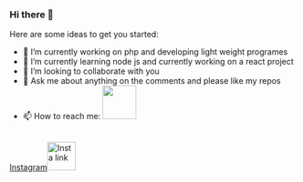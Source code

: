 ### Hi there 👋



Here are some ideas to get you started:

- 🔭 I’m currently working on php and developing light weight programes
- 🌱 I’m currently learning node js and currently working on a react project
- 👯 I’m looking to collaborate with you 
- 💬 Ask me about anything on the comments and please like my repos
- 📫 How to reach me: <img src="https://camo.githubusercontent.com/63371d36886ee658f5a97401f393e1ab1684b2fd3de674b8f5efc7d410b2a3d0/68747470733a2f2f6d656469612e67697068792e636f6d2f6d656469612f57556c706c634d704f43456d5447427442572f67697068792e676966" height="59" height="59">
</br>
<a href="https://instagram.com/clout_kitten">Instagram<img alt="Insta link" src="https://upload.wikimedia.org/wikipedia/commons/thumb/5/58/Instagram-Icon.png/600px-Instagram-Icon.png?20190314235631" height="50" width="50"></a>
